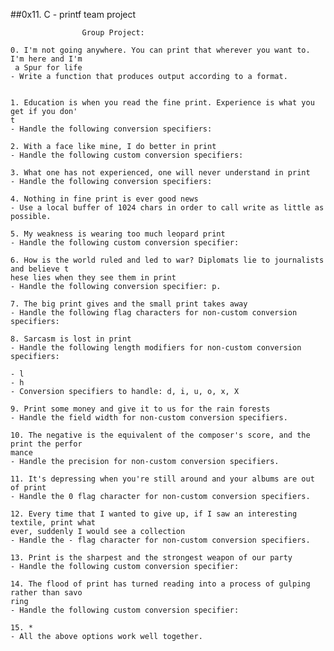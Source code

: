 ##0x11. C - printf team project

					Group Project:                                                                      
                                                                                    
	0. I'm not going anywhere. You can print that wherever you want to. I'm here and I'm
	 a Spur for life                                                                    
	- Write a function that produces output according to a format.                        
                                                                                    
                                                                                    
	1. Education is when you read the fine print. Experience is what you get if you don'
	t                                                                                   
	- Handle the following conversion specifiers:

	2. With a face like mine, I do better in print                                      
	- Handle the following custom conversion specifiers:                                  
                                                                                    
	3. What one has not experienced, one will never understand in print                 
	- Handle the following conversion specifiers:                                         
                                                                                    
	4. Nothing in fine print is ever good news                                          
	- Use a local buffer of 1024 chars in order to call write as little as possible.      
                                                                                    
	5. My weakness is wearing too much leopard print                                    
	- Handle the following custom conversion specifier:                                   
                                                                                    
	6. How is the world ruled and led to war? Diplomats lie to journalists and believe t
	hese lies when they see them in print                                               
	- Handle the following conversion specifier: p.                                       
                                                                                    
	7. The big print gives and the small print takes away                               
	- Handle the following flag characters for non-custom conversion specifiers:          
                                                                                    
	8. Sarcasm is lost in print                                                         
	- Handle the following length modifiers for non-custom conversion specifiers:         
                                                                                    
	- l                                                                                   
	- h                                                                                   
	- Conversion specifiers to handle: d, i, u, o, x, X                                   
                                                                                    
	9. Print some money and give it to us for the rain forests                          
	- Handle the field width for non-custom conversion specifiers.                        
                                                                                    
	10. The negative is the equivalent of the composer's score, and the print the perfor
	mance                                                                               
	- Handle the precision for non-custom conversion specifiers.                          
                                                                                    
	11. It's depressing when you're still around and your albums are out of print       
	- Handle the 0 flag character for non-custom conversion specifiers.                   
                                                                                    
	12. Every time that I wanted to give up, if I saw an interesting textile, print what
 	ever, suddenly I would see a collection                                            
	- Handle the - flag character for non-custom conversion specifiers.                   
                                                                                    
	13. Print is the sharpest and the strongest weapon of our party                     
	- Handle the following custom conversion specifier:                                   
                                                                                    
	14. The flood of print has turned reading into a process of gulping rather than savo
	ring                                                                                
	- Handle the following custom conversion specifier:                                   
                                                                                    
	15. *                                                                               
	- All the above options work well together. 

